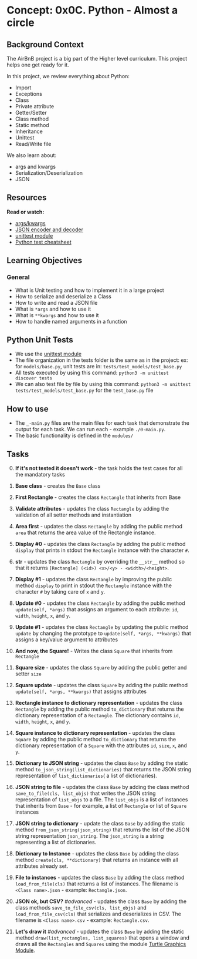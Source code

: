 # Concept: 0x0C. Python - Almost a circle

## Background Context

The AirBnB project is a big part of the Higher level curriculum.
This project helps one get ready for it.

In this project, we review everything about Python:

- Import
- Exceptions
- Class
- Private attribute
- Getter/Setter
- Class method
- Static method
- Inheritance
- Unittest
- Read/Write file

We also learn about:

- args and kwargs
- Serialization/Deserialization
- JSON

## Resources

**Read or watch:**

- [args/kwargs](https://yasoob.me/2013/08/04/args-and-kwargs-in-python-explained/)
- [JSON encoder and decoder](https://docs.python.org/3/library/json.html)
- [unittest module](https://docs.python.org/3.4/library/unittest.html#module-unittest)
- [Python test cheatsheet](https://www.pythonsheets.com/notes/python-tests.html)

## Learning Objectives

### General

- What is Unit testing and how to implement it in a large project
- How to serialize and deserialize a Class
- How to write and read a JSON file
- What is `*args` and how to use it
- What is `**kwargs` and how to use it
- How to handle named arguments in a function

## Python Unit Tests

- We use the [unittest module](https://docs.python.org/3.4/library/unittest.html#module-unittest)
- The file organization in the tests folder is the same as in the project: ex: for `models/base.py`, unit tests are in: `tests/test_models/test_base.py`
- All tests executed by using this command: `python3 -m unittest discover tests`
- We can also test file by file by using this command: `python3 -m unittest tests/test_models/test_base.py` for the `test_base.py` file

## How to use

- The `_-main.py` files are the main files for each task that demonstrate the output for each task. We can run each - example `./0-main.py`.
- The basic functionality is defined in the `modules/`

## Tasks

0. **If it's not tested it doesn't work** - the task holds the test cases for all the mandatory tasks

1. **Base class** - creates the `Base` class

2. **First Rectangle** - creates the class `Rectangle` that inherits from Base

3. **Validate attributes** - updates the class `Rectangle` by adding the validation of all setter methods and instantiation

4. **Area first** - updates the class `Rectangle` by adding the public method `area` that returns the area value of the Rectangle instance.

5. **Display #0** - updates the class `Rectangle` by adding the public method `display` that prints in stdout the `Rectangle` instance with the character `#`.

6. **__str__** - updates the class `Rectangle` by overriding the `__str__` method so that it returns `[Rectangle] (<id>) <x>/<y> - <width>/<height>`.

7. **Display #1** - updates the class `Rectangle` by improving the public method `display` to print in stdout the `Rectangle` instance with the character `#` by taking care of `x` and `y`.

8. **Update #0** - updates the class `Rectangle` by adding the public method `update(self, *args)` that assigns an argument to each attribute: `id`, `width`, `height`, `x`, and `y`.

9. **Update #1** - updates the class `Rectangle` by updating the public method `update` by changing the prototype to `update(self, *args, **kwargs)` that assigns a key/value argument to attributes

10. **And now, the Square!** - Writes the class `Square` that inherits from `Rectangle`

11. **Square size** - updates the class `Square` by adding the public getter and setter `size`

12. **Square update** - updates the class `Square` by adding the public method `update(self, *args, **kwargs)` that assigns attributes

13. **Rectangle instance to dictionary representation** - updates the class `Rectangle` by adding the public method `to_dictionary` that returns the dictionary representation of a `Rectangle`. The dictionary contains `id`, `width`, `height`, `x`, and `y`.

14. **Square instance to dictionary representation** - updates the class `Square` by adding the public method `to_dictionary` that returns the dictionary representation of a `Square` with the attributes `id`, `size`, `x`, and `y`.

15. **Dictionary to JSON string** - updates the class `Base` by adding the static method `to_json_string(list_dictionaries)` that returns the JSON string representation of `list_dictionaries`( a list of dictionaries).

16. **JSON string to file** - updates the class `Base` by adding the class method `save_to_file(cls, list_objs)` that writes the JSON string representation of `list_objs` to a file. The `list_objs` is a list of instances that inherits from `Base` - for example, a list of `Rectangle` or list of `Square` instances

17. **JSON string to dictionary** - update the class `Base` by adding the static method `from_json_string(json_string)` that returns the list of the JSON string representation `json_string`. The `json_string` is a string representing a list of dictionaries.

18. **Dictionary to Instance** - updates the class `Base` by adding the class method `create(cls, **dictionary)` that returns an instance with all attributes already set.

19. **File to instances** - updates the class `Base` by adding the class method `load_from_file(cls)` that returns a list of instances. The filename is `<Class name>.json` - example: `Rectangle.json`.

20. **JSON ok, but CSV?** *#advanced* - updates the class `Base` by adding the class methods `save_to_file_csv(cls, list_objs)` and `load_from_file_csv(cls)` that serializes and deserializes in CSV. The filename is `<Class name>.csv` - example: `Rectangle.csv`.

21. **Let's draw it** *#advanced* - updates the class `Base` by adding the static method `draw(list_rectangles, list_squares)` that opens a window and draws all the `Rectangles` and `Squares` using the module [Turtle Graphics Module](https://docs.python.org/3.0/library/turtle.html).
